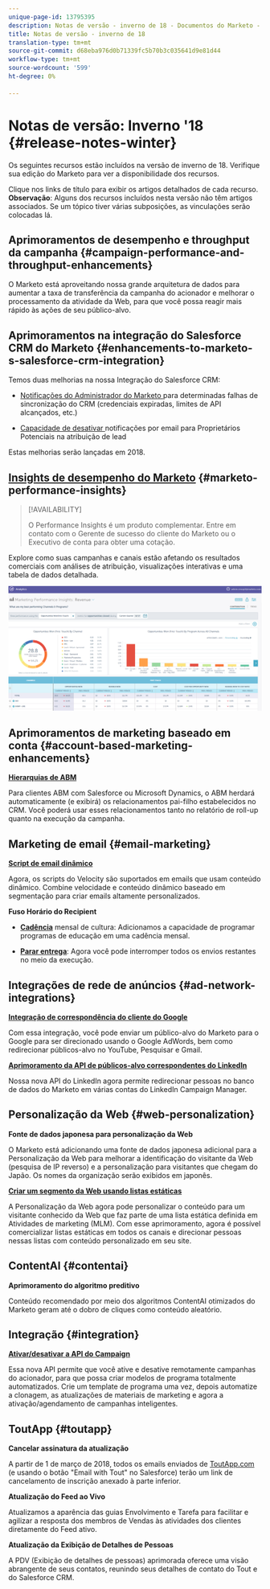 ```yaml
---
unique-page-id: 13795395
description: Notas de versão - inverno de 18 - Documentos do Marketo - Documentação do produto
title: Notas de versão - inverno de 18
translation-type: tm+mt
source-git-commit: d68eba976d0b71339fc5b70b3c035641d9e81d44
workflow-type: tm+mt
source-wordcount: '599'
ht-degree: 0%

---
```



# Notas de versão: Inverno &#39;18 {#release-notes-winter}

Os seguintes recursos estão incluídos na versão de inverno de 18. Verifique sua edição do Marketo para ver a disponibilidade dos recursos.

Clique nos links de título para exibir os artigos detalhados de cada recurso. **Observação**: Alguns dos recursos incluídos nesta versão não têm artigos associados. Se um tópico tiver várias subposições, as vinculações serão colocadas lá.

## Aprimoramentos de desempenho e throughput da campanha {#campaign-performance-and-throughput-enhancements}

O Marketo está aproveitando nossa grande arquitetura de dados para aumentar a taxa de transferência da campanha do acionador e melhorar o processamento da atividade da Web, para que você possa reagir mais rápido às ações de seu público-alvo.

## Aprimoramentos na integração do Salesforce CRM do Marketo {#enhancements-to-marketo-s-salesforce-crm-integration}

Temos duas melhorias na nossa Integração do Salesforce CRM:

* [Notificações do Administrador do Marketo ](/help/marketo/product-docs/core-marketo-concepts/miscellaneous/understanding-notifications/notification-types.md) para determinadas falhas de sincronização do CRM (credenciais expiradas, limites de API alcançados, etc.)

* [Capacidade de desativar ](/help/marketo/product-docs/crm-sync/salesforce-sync/setup/optional-steps/turn-off-email-notifications-to-lead-owner.md) notificações por email para Proprietários Potenciais na atribuição de lead

Estas melhorias serão lançadas em 2018.

## [Insights de desempenho do Marketo](/help/marketo/product-docs/reporting/performance-insights/performance-insights-overview.md) {#marketo-performance-insights}

>[!AVAILABILITY]
>
>O Performance Insights é um produto complementar. Entre em contato com o Gerente de sucesso do cliente do Marketo ou o Executivo de conta para obter uma cotação.

Explore como suas campanhas e canais estão afetando os resultados comerciais com análises de atribuição, visualizações interativas e uma tabela de dados detalhada.

![](assets/image2018-2-5-7-3a55-3a46.png)

## Aprimoramentos de marketing baseado em conta {#account-based-marketing-enhancements}

**[Hierarquias de ABM](/help/marketo/product-docs/target-account-management/target/named-accounts/tam-hierarchies.md)**

Para clientes ABM com Salesforce ou Microsoft Dynamics, o ABM herdará automaticamente (e exibirá) os relacionamentos pai-filho estabelecidos no CRM. Você poderá usar esses relacionamentos tanto no relatório de roll-up quanto na execução da campanha.

## Marketing de email {#email-marketing}

**[Script de email dinâmico](/help/marketo/product-docs/email-marketing/general/using-tokens/create-an-email-script-token.md)**

Agora, os scripts do Velocity são suportados em emails que usam conteúdo dinâmico. Combine velocidade e conteúdo dinâmico baseado em segmentação para criar emails altamente personalizados.

**Fuso Horário do Recipient**

* **[Cadência](/help/marketo/product-docs/email-marketing/email-programs/email-program-actions/scheduling-with-recipient-time-zone/schedule-email-programs-with-recipient-time-zone.md)** mensal de cultura: Adicionamos a capacidade de programar programas de educação em uma cadência mensal.

* **[Parar entrega](/help/marketo/product-docs/email-marketing/email-programs/email-program-actions/scheduling-with-recipient-time-zone/abort-delivery-of-email-programs-scheduled-with-recipient-time-zone.md)**: Agora você pode interromper todos os envios restantes no meio da execução.

## Integrações de rede de anúncios {#ad-network-integrations}

**[Integração de correspondência do cliente do Google](/help/marketo/product-docs/demand-generation/ad-network-integrations/add-google-customer-match-as-a-launchpoint-service.md)**

Com essa integração, você pode enviar um público-alvo do Marketo para o Google para ser direcionado usando o Google AdWords, bem como redirecionar públicos-alvo no YouTube, Pesquisar e Gmail.

**[Aprimoramento da API de públicos-alvo correspondentes do LinkedIn](/help/marketo/product-docs/demand-generation/ad-network-integrations/add-linkedin-matched-audiences-as-a-launchpoint-service.md)**

Nossa nova API do LinkedIn agora permite redirecionar pessoas no banco de dados do Marketo em várias contas do LinkedIn Campaign Manager.

## Personalização da Web {#web-personalization}

**Fonte de dados japonesa para personalização da Web**

O Marketo está adicionando uma fonte de dados japonesa adicional para a Personalização da Web para melhorar a identificação do visitante da Web (pesquisa de IP reverso) e a personalização para visitantes que chegam do Japão. Os nomes da organização serão exibidos em japonês.

**[Criar um segmento da Web usando listas estáticas](/help/marketo/product-docs/web-personalization/using-web-segments/create-a-segment-using-a-static-list.md)**

A Personalização da Web agora pode personalizar o conteúdo para um visitante conhecido da Web que faz parte de uma lista estática definida em Atividades de marketing (MLM). Com esse aprimoramento, agora é possível comercializar listas estáticas em todos os canais e direcionar pessoas nessas listas com conteúdo personalizado em seu site.

## ContentAI {#contentai}

**Aprimoramento do algoritmo preditivo**

Conteúdo recomendado por meio dos algoritmos ContentAI otimizados do Marketo geram até o dobro de cliques como conteúdo aleatório.

## Integração {#integration}

**[Ativar/desativar a API do Campaign](https://developers.marketo.com/rest-api/assets/campaigns/)**

Essa nova API permite que você ative e desative remotamente campanhas do acionador, para que possa criar modelos de programa totalmente automatizados. Crie um template de programa uma vez, depois automatize a clonagem, as atualizações de materiais de marketing e agora a ativação/agendamento de campanhas inteligentes.

## ToutApp {#toutapp}

**Cancelar assinatura da atualização**

A partir de 1 de março de 2018, todos os emails enviados de [ToutApp.com](https://ToutApp.com) (e usando o botão &quot;Email with Tout&quot; no Salesforce) terão um link de cancelamento de inscrição anexado à parte inferior.

**Atualização do Feed ao Vivo**

Atualizamos a aparência das guias Envolvimento e Tarefa para facilitar e agilizar a resposta dos membros de Vendas às atividades dos clientes diretamente do Feed ativo.

**Atualização da Exibição de Detalhes de Pessoas**

A PDV (Exibição de detalhes de pessoas) aprimorada oferece uma visão abrangente de seus contatos, reunindo seus detalhes de contato do Tout e do Salesforce CRM.
